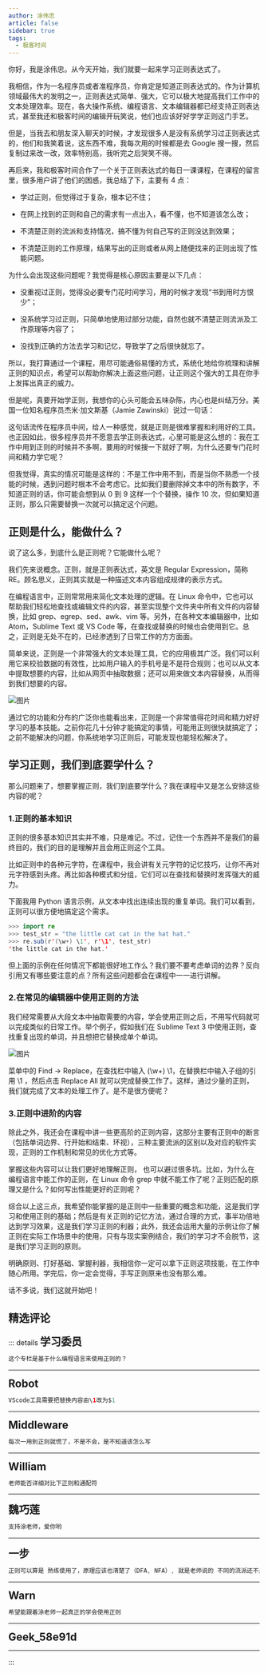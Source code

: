 ```yaml
--- 
author: 涂伟忠
article: false
sidebar: true
tags: 
  - 极客时间 
--- 
```

<span data-slate-object="text" data-key="123"><span data-slate-leaf="true" data-offset-key="123:0" data-first-offset="true"><span data-slate-string="true">你好，我是涂伟忠。从今天开始，我们就要一起来学习正则表达式了。</span></span></span>
<span data-slate-object="text" data-key="125"><span data-slate-leaf="true" data-offset-key="125:0" data-first-offset="true"><span data-slate-string="true">我相信，作为一名程序员或者准程序员，你肯定是知道正则表达式的。作为计算机领域最伟大的发明之一，正则表达式简单、强大，它可以极大地提高我们工作中的文本处理效率。现在，各大操作系统、编程语言、文本编辑器都已经支持正则表达式，甚至我还和极客时间的编辑开玩笑说，他们也应该好好学学正则这门手艺。</span></span></span>
<span data-slate-object="text" data-key="127"><span data-slate-leaf="true" data-offset-key="127:0" data-first-offset="true"><span data-slate-string="true">但是，当我去和朋友深入聊天的时候，才发现很多人是没有系统学习过正则表达式的，他们和我笑着说，这东西不难，我每次用的时候都是去  Google  搜一搜，然后复制过来改一改，效率特别高，我听完之后哭笑不得。</span></span></span>
<span data-slate-object="text" data-key="129"><span data-slate-leaf="true" data-offset-key="129:0" data-first-offset="true"><span data-slate-string="true">再后来，我和极客时间合作了一个关于正则表达式的每日一课课程，在课程的留言里，很多用户讲了他们的困惑，我总结了下，主要有 4 点：</span></span></span>
- 学过正则，但觉得过于复杂，根本记不住；
- 在网上找到的正则和自己的需求有一点出入，看不懂，也不知道该怎么改；
- 不清楚正则的流派和支持情况，搞不懂为何自己写的正则没达到效果；
- 不清楚正则的工作原理，结果写出的正则或者从网上随便找来的正则出现了性能问题。
<span data-slate-object="text" data-key="140"><span data-slate-leaf="true" data-offset-key="140:0" data-first-offset="true"><span data-slate-string="true">为什么会出现这些问题呢？我觉得是核心原因主要是以下几点：</span></span></span>
- 没重视过正则，觉得没必要专门花时间学习，用的时候才发现“书到用时方恨少”；
- 没系统学习过正则，只简单地使用过部分功能，自然也就不清楚正则流派及工作原理等内容了；
- 没找到正确的方法去学习和记忆，导致学了之后很快就忘了。
<span data-slate-object="text" data-key="149"><span data-slate-leaf="true" data-offset-key="149:0" data-first-offset="true"><span data-slate-string="true">所以，我打算通过一个课程，用尽可能通俗易懂的方式，系统化地给你梳理和讲解正则的知识点，希望可以帮助你解决上面这些问题，让正则这个强大的工具在你手上发挥出真正的威力。</span></span></span>
<span data-slate-object="text" data-key="151"><span data-slate-leaf="true" data-offset-key="151:0" data-first-offset="true"><span data-slate-string="true">但是呢，真要开始学正则，我想你的心头可能会五味杂陈，内心也是纠结万分。美国一位知名程序员杰米·加文斯基（Jamie Zawinski）说过一句话：</span></span></span>
<span data-slate-object="text" data-key="160"><span data-slate-leaf="true" data-offset-key="160:0" data-first-offset="true"><span data-slate-string="true">这句话流传在程序员中间，给人一种感觉，就是正则是很难掌握和利用好的工具。也正因如此，很多程序员并不愿意去学正则表达式，心里可能是这么想的：我在工作中用到正则的时候并不多啊，要用的时候搜一下就好了啊，为什么还要专门花时间和精力学它呢？</span></span></span>
<span data-slate-object="text" data-key="162"><span data-slate-leaf="true" data-offset-key="162:0" data-first-offset="true"><span data-slate-string="true">但我觉得，真实的情况可能是这样的：</span></span></span><span data-slate-object="text" data-key="163"><span data-slate-leaf="true" data-offset-key="163:0" data-first-offset="true"><span class="se-f649eb7a" data-slate-type="bold" data-slate-object="mark"><span data-slate-string="true">不是工作中用不到，而是当你不熟悉一个技能的时候</span></span></span></span><span data-slate-object="text" data-key="164"><span data-slate-leaf="true" data-offset-key="164:0" data-first-offset="true"><span data-slate-string="true">，</span></span></span><span data-slate-object="text" data-key="165"><span data-slate-leaf="true" data-offset-key="165:0" data-first-offset="true"><span class="se-22ee8c4a" data-slate-type="bold" data-slate-object="mark"><span data-slate-string="true">遇到问题时根本不会考虑它</span></span></span></span><span data-slate-object="text" data-key="166"><span data-slate-leaf="true" data-offset-key="166:0" data-first-offset="true"><span data-slate-string="true">。比如我们要删除掉文本中的所有数字，不知道正则的话，你可能会想到从 0 到 9 这样一个个替换，操作 10 次，但如果知道正则，那么只需要替换一次就可以搞定这个问题。</span></span></span>
## 正则是什么，能做什么？
<span data-slate-object="text" data-key="170"><span data-slate-leaf="true" data-offset-key="170:0" data-first-offset="true"><span data-slate-string="true">说了这么多，到底什么是正则呢？它能做什么呢？</span></span></span>
<span data-slate-object="text" data-key="172"><span data-slate-leaf="true" data-offset-key="172:0" data-first-offset="true"><span data-slate-string="true">我们先来说概念。正则，就是正则表达式，英文是 Regular Expression，简称 RE。顾名思义，正则其实就是一种</span></span></span><span data-slate-object="text" data-key="173"><span data-slate-leaf="true" data-offset-key="173:0" data-first-offset="true"><span class="se-a51e2d08" data-slate-type="bold" data-slate-object="mark"><span data-slate-string="true">描述文本内容组成规律的表示方式</span></span></span></span><span data-slate-object="text" data-key="174"><span data-slate-leaf="true" data-offset-key="174:0" data-first-offset="true"><span data-slate-string="true">。</span></span></span>
<span data-slate-object="text" data-key="176"><span data-slate-leaf="true" data-offset-key="176:0" data-first-offset="true"><span data-slate-string="true">在编程语言中，正则常常用来简化文本处理的逻辑。在 Linux 命令中，它也可以帮助我们轻松地查找或编辑文件的内容，甚至实现整个文件夹中所有文件的内容替换，比如 grep、egrep、sed、awk、vim 等。另外，在各种文本编辑器中，比如 Atom，Sublime Text 或 VS Code 等，在查找或替换的时候也会使用到它。总之，正则是无处不在的，已经渗透到了日常工作的方方面面。</span></span></span>
<span data-slate-object="text" data-key="178"><span data-slate-leaf="true" data-offset-key="178:0" data-first-offset="true"><span data-slate-string="true">简单来说，正则是一个非常强大的文本处理工具，它的应用极其广泛。我们可以利用它来校验数据的有效性，比如用户输入的手机号是不是符合规则；也可以从文本中提取想要的内容，比如从网页中抽取数据；还可以用来做文本内容替换，从而得到我们想要的内容。</span></span></span>
![图片](https://static001.geekbang.org/resource/image/da/68/da861b19b09731c29d1882fea6c25b68.png)
<span data-slate-object="text" data-key="181"><span data-slate-leaf="true" data-offset-key="181:0" data-first-offset="true"><span data-slate-string="true">通过它的功能和分布的广泛你也能看出来，正则是一个非常值得花时间和精力好好学习的基本技能。之前你花几十分钟才能搞定的事情，可能用正则很快就搞定了；之前不能解决的问题，你系统地学习正则后，可能发现也能轻松解决了。</span></span></span>
## 学习正则，我们到底要学什么？
<span data-slate-object="text" data-key="185"><span data-slate-leaf="true" data-offset-key="185:0" data-first-offset="true"><span data-slate-string="true">那么问题来了，想要掌握正则，我们到底要学什么？我在课程中又是怎么安排这些内容的呢？</span></span></span>
### 1.正则的基本知识
<span data-slate-object="text" data-key="189"><span data-slate-leaf="true" data-offset-key="189:0" data-first-offset="true"><span data-slate-string="true">正则的很多基本知识其实并不难，只是难记。不过，记住一个东西并不是我们的最终目的，我们的目的是理解并且会用正则这个工具。</span></span></span>
<span data-slate-object="text" data-key="191"><span data-slate-leaf="true" data-offset-key="191:0" data-first-offset="true"><span data-slate-string="true">比如正则中的各种元字符，在课程中，我会讲有关元字符的记忆技巧，让你不再对元字符感到头疼。再比如各种模式和分组，它们可以在查找和替换时发挥强大的威力。</span></span></span>
<span data-slate-object="text" data-key="193"><span data-slate-leaf="true" data-offset-key="193:0" data-first-offset="true"><span data-slate-string="true">下面我用 Python 语言示例，从文本中找出连续出现的重复单词。我们可以看到，正则可以很方便地搞定这个需求。</span></span></span>
```java 
>>> import re
>>> test_str = "the little cat cat in the hat hat."
>>> re.sub(r'(\w+) \1', r'\1', test_str)
'the little cat in the hat.'


 ``` 
<span data-slate-object="text" data-key="214"><span data-slate-leaf="true" data-offset-key="214:0" data-first-offset="true"><span data-slate-string="true">但上面的示例在任何情况下都能很好地工作么？我们要不要考虑单词的边界？反向引用又有哪些要注意的点？所有这些问题都会在课程中一一进行讲解。</span></span></span>
### 2.在常见的编辑器中使用正则的方法
<span data-slate-object="text" data-key="220"><span data-slate-leaf="true" data-offset-key="220:0" data-first-offset="true"><span data-slate-string="true">我们经常需要从大段文本中抽取需要的内容，学会使用正则之后，不用写代码就可以完成类似的日常工作。举个例子，假如我们在 Sublime Text 3 中使用正则，查找重复出现的单词，并且想把它替换成单个单词。</span></span></span>
![图片](https://static001.geekbang.org/resource/image/53/35/5389df52d6007ed1f5c9b52f5ba4da35.png)
<span data-slate-object="text" data-key="223"><span data-slate-leaf="true" data-offset-key="223:0" data-first-offset="true"><span data-slate-string="true">菜单中的 Find -&gt; Replace，在查找栏中输入 (\w+) \1，在替换栏中输入子组的引用 </span></span></span><span data-slate-object="text" data-key="224"><span data-slate-leaf="true" data-offset-key="224:0" data-first-offset="true"><span class="se-d98ace17" data-slate-type="bold" data-slate-object="mark"><span data-slate-string="true">\1</span></span></span></span><span data-slate-object="text" data-key="225"><span data-slate-leaf="true" data-offset-key="225:0" data-first-offset="true"><span data-slate-string="true"> ，然后点击 Replace All 就可以完成替换工作了。这样，通过少量的正则，我们就完成了文本的处理工作了。是不是很方便呢？</span></span></span>
### 3.正则中进阶的内容
<span data-slate-object="text" data-key="229"><span data-slate-leaf="true" data-offset-key="229:0" data-first-offset="true"><span data-slate-string="true">除此之外，我还会在课程中讲一些更高阶的正则内容，这部分主要有正则中的断言（包括单词边界、行开始和结束、环视），三种主要流派的区别以及对应的软件实现，正则的工作机制和常见的优化方式等。</span></span></span>
<span data-slate-object="text" data-key="231"><span data-slate-leaf="true" data-offset-key="231:0" data-first-offset="true"><span data-slate-string="true">掌握这些内容可以让我们更好地理解正则， 也可以避过很多坑。比如，为什么在编程语言中能工作的正则，在 Linux 命令 grep 中就不能工作了呢？正则匹配的原理又是什么？如何写出性能更好的正则呢？</span></span></span>
<span data-slate-object="text" data-key="233"><span data-slate-leaf="true" data-offset-key="233:0" data-first-offset="true"><span data-slate-string="true">综合以上这三点，我希望你能掌握的是正则中一些重要的概念和功能，这是我们学习和使用正则的基础；然后是有关正则的记忆方法，通过合理的方式，事半功倍地达到学习效果，这是我们学习正则的利器；此外，我还会运用大量的示例让你了解正则在实际工作场景中的使用，只有与现实案例结合，我们的学习才不会脱节，这是我们学习正则的原则。</span></span></span>
<span data-slate-object="text" data-key="235"><span data-slate-leaf="true" data-offset-key="235:0" data-first-offset="true"><span data-slate-string="true">明确原则、打好基础、掌握利器，我相信你一定可以拿下正则这项技能，在工作中随心所用。学完后，你一定会觉得，手写正则原来也没有那么难。</span></span></span>
<span data-slate-object="text" data-key="237"><span data-slate-leaf="true" data-offset-key="237:0" data-first-offset="true"><span data-slate-string="true">话不多说，我们这就开始吧！</span></span></span>
精选评论 
 ------- 
 ::: details 
<a style='font-size:1.5em;font-weight:bold'>学习委员</a> 


 ```java 
这个专栏是基于什么编程语言来使用正则的？
```
 ----- 
<a style='font-size:1.5em;font-weight:bold'>Robot</a> 


 ```java 
VScode工具需要把替换内容由\1改为$1
```
 ----- 
<a style='font-size:1.5em;font-weight:bold'>Middleware</a> 


 ```java 
每次一用到正则就慌了，不是不会，是不知道该怎么写
```
 ----- 
<a style='font-size:1.5em;font-weight:bold'>William</a> 


 ```java 
老师能否详细对比下正则和通配符
```
 ----- 
<a style='font-size:1.5em;font-weight:bold'>魏巧莲</a> 


 ```java 
支持涂老师，爱你哟
```
 ----- 
<a style='font-size:1.5em;font-weight:bold'>一步</a> 


 ```java 
正则可以算是 熟练使用了，原理应该也清楚了（DFA, NFA）, 就是老师说的 不同的流派还不是很清楚。 希望跟着老师能把正则更进一步
```
 ----- 
<a style='font-size:1.5em;font-weight:bold'>Warn</a> 


 ```java 
希望能跟着涂老师一起真正的学会使用正则
```
 ----- 
<a style='font-size:1.5em;font-weight:bold'>Geek_58e91d</a> 


 ----- 
:::